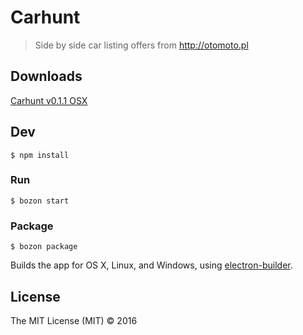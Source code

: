 # Carhunt

> Side by side car listing offers from http://otomoto.pl

## Downloads
[Carhunt v0.1.1 OSX](https://github.com/alchapone/carhunt/blob/master/dist/Carhunt-v0.1.1.zip?raw=true)

## Dev

```
$ npm install
```

### Run

```
$ bozon start
```

### Package

```
$ bozon package
```

Builds the app for OS X, Linux, and Windows, using [electron-builder](https://github.com/electron-userland/electron-builder).


## License

The MIT License (MIT) © 2016
